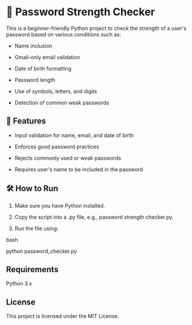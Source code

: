 # 🔐 Password Strength Checker

  

This is a beginner-friendly Python project to check the strength of a user's password based on various conditions such as:

  

- Name inclusion

- Gmail-only email validation

- Date of birth formatting

- Password length

- Use of symbols, letters, and digits

- Detection of common weak passwords

  

## 📂 Features

  

- Input validation for name, email, and date of birth

- Enforces good password practices

- Rejects commonly used or weak passwords

- Requires user's name to be included in the password

  

## 🛠 How to Run

  

1. Make sure you have Python installed.

2. Copy the script into a .py file, e.g., password strength checker.py.

3. Run the file using:

  

bash

python password_checker.py



  

## Requirements

Python 3.x

  

## License

This project is licensed under the MIT License.
